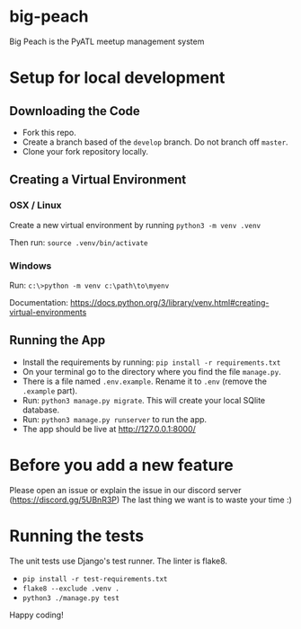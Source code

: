 # big-peach
Big Peach is the PyATL meetup management system

# Setup for local development

## Downloading the Code

- Fork this repo.
- Create a branch based of the `develop` branch. Do not branch off `master`.
- Clone your fork repository locally.

## Creating a Virtual Environment

### OSX / Linux

Create a new virtual environment by running `python3 -m venv .venv`

Then run: `source .venv/bin/activate`

### Windows

Run: `c:\>python -m venv c:\path\to\myenv`

Documentation: https://docs.python.org/3/library/venv.html#creating-virtual-environments

## Running the App

- Install the requirements by running: `pip install -r requirements.txt`
- On your terminal go to the directory where you find the file `manage.py`.
- There is a file named `.env.example`. Rename it to `.env` (remove the `.example` part).
- Run: `python3 manage.py migrate`. This will create your local SQlite database.
- Run: `python3 manage.py runserver` to run the app.
- The app should be live at http://127.0.0.1:8000/

# Before you add a new feature

Please open an issue or explain the issue in our discord server (https://discord.gg/5UBnR3P)
The last thing we want is to waste your time :)

# Running the tests

The unit tests use Django's test runner. The linter is flake8.

- `pip install -r test-requirements.txt`
- `flake8 --exclude .venv .`
- `python3 ./manage.py test`

Happy coding!
